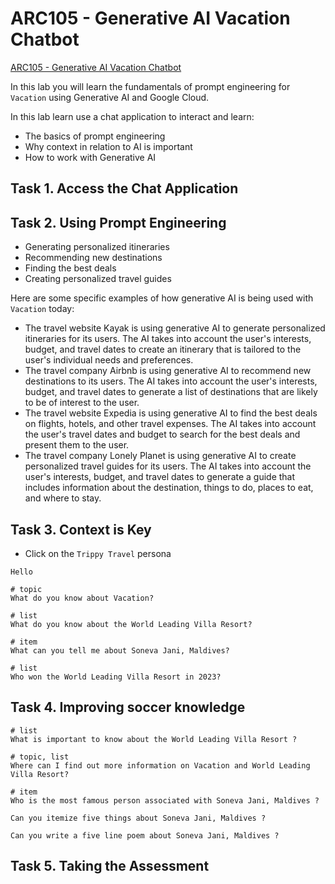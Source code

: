 # ARC105 - Generative AI Vacation Chatbot

[ARC105 - Generative AI Vacation Chatbot](https://www.cloudskillsboost.google/games/4713/labs/30678)

In this lab you will learn the fundamentals of prompt engineering for `Vacation` using Generative AI and Google Cloud.

In this lab learn use a chat application to interact and learn:

* The basics of prompt engineering
* Why context in relation to AI is important
* How to work with Generative AI

## Task 1. Access the Chat Application

## Task 2. Using Prompt Engineering

* Generating personalized itineraries
* Recommending new destinations
* Finding the best deals
* Creating personalized travel guides

Here are some specific examples of how generative AI is being used with `Vacation` today:

* The travel website Kayak is using generative AI to generate personalized itineraries for its users. The AI takes into account the user's interests, budget, and travel dates to create an itinerary that is tailored to the user's individual needs and preferences.
* The travel company Airbnb is using generative AI to recommend new destinations to its users. The AI takes into account the user's interests, budget, and travel dates to generate a list of destinations that are likely to be of interest to the user.
* The travel website Expedia is using generative AI to find the best deals on flights, hotels, and other travel expenses. The AI takes into account the user's travel dates and budget to search for the best deals and present them to the user.
* The travel company Lonely Planet is using generative AI to create personalized travel guides for its users. The AI takes into account the user's interests, budget, and travel dates to generate a guide that includes information about the destination, things to do, places to eat, and where to stay.

## Task 3. Context is Key

* Click on the `Trippy Travel` persona

```text
Hello

# topic
What do you know about Vacation?

# list
What do you know about the World Leading Villa Resort?

# item
What can you tell me about Soneva Jani, Maldives?

# list
Who won the World Leading Villa Resort in 2023?
```

## Task 4. Improving soccer knowledge

```text
# list
What is important to know about the World Leading Villa Resort ?

# topic, list
Where can I find out more information on Vacation and World Leading Villa Resort?

# item
Who is the most famous person associated with Soneva Jani, Maldives ?

Can you itemize five things about Soneva Jani, Maldives ?

Can you write a five line poem about Soneva Jani, Maldives ?
```

## Task 5. Taking the Assessment
